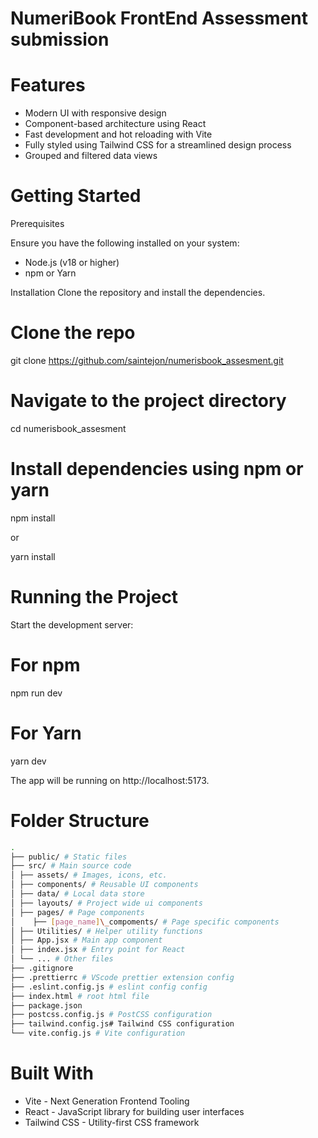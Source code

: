 # NumeriBook FrontEnd Assessment submission

# Features

- Modern UI with responsive design
- Component-based architecture using React
- Fast development and hot reloading with Vite
- Fully styled using Tailwind CSS for a streamlined design process
- Grouped and filtered data views

# Getting Started

Prerequisites

Ensure you have the following installed on your system:

- Node.js (v18 or higher)
- npm or Yarn

Installation
Clone the repository and install the dependencies.

# Clone the repo

git clone https://github.com/saintejon/numerisbook_assesment.git

# Navigate to the project directory

cd numerisbook_assesment

# Install dependencies using npm or yarn

npm install

or

yarn install

# Running the Project

Start the development server:

# For npm

npm run dev

# For Yarn

yarn dev

The app will be running on http://localhost:5173.

# Folder Structure

```bash
.
├── public/ # Static files
├── src/ # Main source code
│ ├── assets/ # Images, icons, etc.
│ ├── components/ # Reusable UI components
│ ├── data/ # Local data store
│ ├── layouts/ # Project wide ui components
│ ├── pages/ # Page components
│    ├── [page_name]\_compoments/ # Page specific components
│ ├── Utilities/ # Helper utility functions
│ ├── App.jsx # Main app component
│ ├── index.jsx # Entry point for React
│ └── ... # Other files
├── .gitignore
├── .prettierrc # VScode prettier extension config
├── .eslint.config.js # eslint config config
├── index.html # root html file
├── package.json
├── postcss.config.js # PostCSS configuration
├── tailwind.config.js# Tailwind CSS configuration
└── vite.config.js # Vite configuration

```

# Built With

- Vite - Next Generation Frontend Tooling
- React - JavaScript library for building user interfaces
- Tailwind CSS - Utility-first CSS framework
